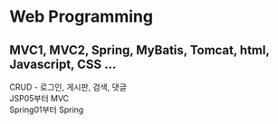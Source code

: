 # Web Programming
## MVC1, MVC2, Spring, MyBatis, Tomcat, html, Javascript, CSS ...<br>
CRUD - 로그인, 게시판, 검색, 댓글<br>
JSP05부터 MVC<br>
Spring01부터 Spring
